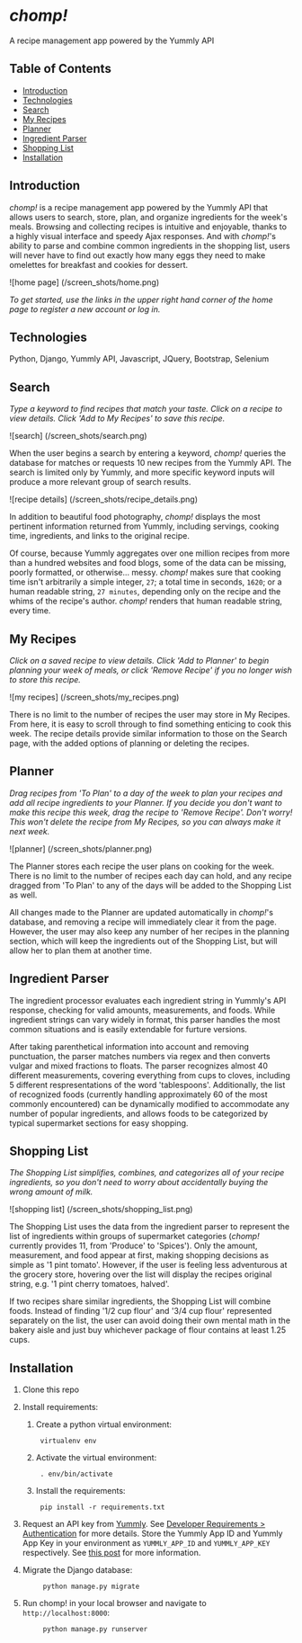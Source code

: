 # *chomp!*
A recipe management app powered by the Yummly API

## Table of Contents
- [Introduction](#introduction)
- [Technologies](#technologies)
- [Search](#search)
- [My Recipes](#my-recipes)
- [Planner](#planner)
- [Ingredient Parser](#ingredient-parser)
- [Shopping List](#shopping-list)
- [Installation](#installation)

## Introduction

*chomp!* is a recipe management app powered by the Yummly API that allows users to search, store, plan, and organize ingredients for the week's meals. Browsing and collecting recipes is intuitive and enjoyable, thanks to a highly visual interface and speedy Ajax responses. And with *chomp!*'s ability to parse and combine common ingredients in the shopping list, users will never have to find out exactly how many eggs they need to make omelettes for breakfast and cookies for dessert.

![home page]
(/screen_shots/home.png)

*To get started, use the links in the upper right hand corner of the home page to register a new account or log in.* 

## Technologies

Python, Django, Yummly API, Javascript, JQuery, Bootstrap, Selenium

## Search

*Type a keyword to find recipes that match your taste. Click on a recipe to view details. Click 'Add to My Recipes' to save this recipe.*

![search]
(/screen_shots/search.png)

When the user begins a search by entering a keyword, *chomp!* queries the database for matches or requests 10 new recipes from the Yummly API. The search is limited only by Yummly, and more specific keyword inputs will produce a more relevant group of search results. 

![recipe details]
(/screen_shots/recipe_details.png)

In addition to beautiful food photography, *chomp!* displays the most pertinent information returned from Yummly, including servings, cooking time, ingredients, and links to the original recipe. 

Of course, because Yummly aggregates over one million recipes from more than a hundred websites and food blogs, some of the data can be missing, poorly formatted, or otherwise... messy. *chomp!* makes sure that cooking time isn't arbitrarily a simple integer, `27`; a total time in seconds, `1620`; or a human readable string, `27 minutes`, depending only on the recipe and the whims of the recipe's author. *chomp!* renders that human readable string, every time.   

## My Recipes

*Click on a saved recipe to view details. Click 'Add to Planner' to begin planning your week of meals, or click 'Remove Recipe' if you no longer wish to store this recipe.*

![my recipes]
(/screen_shots/my_recipes.png)

There is no limit to the number of recipes the user may store in My Recipes. From here, it is easy to scroll through to find something enticing to cook this week. The recipe details provide similar information to those on the Search page, with the added options of planning or deleting the recipes. 

## Planner

*Drag recipes from 'To Plan' to a day of the week to plan your recipes and add all recipe ingredients to your Planner. If you decide you don't want to make this recipe this week, drag the recipe to 'Remove Recipe'. Don't worry! This won't delete the recipe from My Recipes, so you can always make it next week.*

![planner]
(/screen_shots/planner.png)

The Planner stores each recipe the user plans on cooking for the week. There is no limit to the number of recipes each day can hold, and any recipe dragged from 'To Plan' to any of the days will be added to the Shopping List as well. 

All changes made to the Planner are updated automatically in *chomp!*'s database, and removing a recipe will immediately clear it from the page. However, the user may also keep any number of her recipes in the planning section, which will keep the ingredients out of the Shopping List, but will allow her to plan them at another time. 

## Ingredient Parser

The ingredient processor evaluates each ingredient string in Yummly's API response, checking for valid amounts, measurements, and foods. While ingredient strings can vary widely in format, this parser handles the most common situations and is easily extendable for furture versions. 

After taking parenthetical information into account and removing punctuation, the parser matches numbers via regex and then converts vulgar and mixed fractions to floats. The parser recognizes almost 40 different measurements, covering everything from cups to cloves, including 5 different respresentations of the word 'tablespoons'. Additionally, the list of recognized foods (currently handling approximately 60 of the most commonly encountered) can be dynamically modified to accommodate any number of popular ingredients, and allows foods to be categorized by typical supermarket sections for easy shopping. 

## Shopping List

*The Shopping List simplifies, combines, and categorizes all of your recipe ingredients, so you don't need to worry about accidentally buying the wrong amount of milk.*

![shopping list]
(/screen_shots/shopping_list.png)

The Shopping List uses the data from the ingredient parser to represent the list of ingredients within groups of supermarket categories (*chomp!* currently provides 11, from 'Produce' to 'Spices'). Only the amount, measurement, and food appear at first, making shopping decisions as simple as '1 pint tomato'. However, if the user is feeling less adventurous at the grocery store, hovering over the list will display the recipes original string, e.g. '1 pint cherry tomatoes, halved'.

If two recipes share similar ingredients, the Shopping List will combine foods. Instead of finding '1/2 cup flour' and '3/4 cup flour' represented separately on the list, the user can avoid doing their own mental math in the bakery aisle and just buy whichever package of flour contains at least 1.25 cups. 

## Installation

1. Clone this repo

2. Install requirements:

	1. Create a python virtual environment:

	        virtualenv env


	2. Activate the virtual environment:

	        . env/bin/activate


	3. Install the requirements:

	        pip install -r requirements.txt

3. Request an API key from [Yummly](https://developer.yummly.com/). See [Developer Requirements > Authentication](https://developer.yummly.com/documentation) for more details. Store the Yummly App ID and Yummly App Key in your environment as `YUMMLY_APP_ID` and `YUMMLY_APP_KEY` respectively. See [this post](http://andrewtorkbaker.com/using-environment-variables-with-django-settings) for more information. 

4. Migrate the Django database:

	        python manage.py migrate

5. Run chomp! in your local browser and navigate to `http://localhost:8000`:

	        python manage.py runserver


